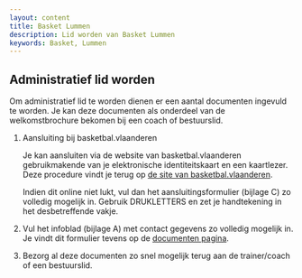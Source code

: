 ```yaml
---
layout: content
title: Basket Lummen
description: Lid worden van Basket Lummen
keywords: Basket, Lummen
---
```


## Administratief lid worden

Om administratief lid te worden dienen er een aantal documenten ingevuld te worden. Je kan deze documenten als onderdeel van de welkomstbrochure bekomen bij een coach of bestuurslid.

1.	Aansluiting bij basketbal.vlaanderen

    Je kan aansluiten via de website van basketbal.vlaanderen gebruikmakende van je elektronische identiteitskaart en een kaartlezer. Deze procedure vindt je terug op [de site van basketbal.vlaanderen](https://www.basketbal.vlaanderen/lid-worden-id-uploaden).

    Indien dit online niet lukt, vul dan het aansluitingsformulier (bijlage C) zo volledig mogelijk in. Gebruik DRUKLETTERS en zet je handtekening in het desbetreffende vakje.

2.	Vul het infoblad (bijlage A) met contact gegevens zo volledig mogelijk in. Je vindt dit formulier tevens op de [documenten pagina](/club/documenten).

3.	Bezorg al deze documenten zo snel mogelijk terug aan de trainer/coach of een bestuurslid.



